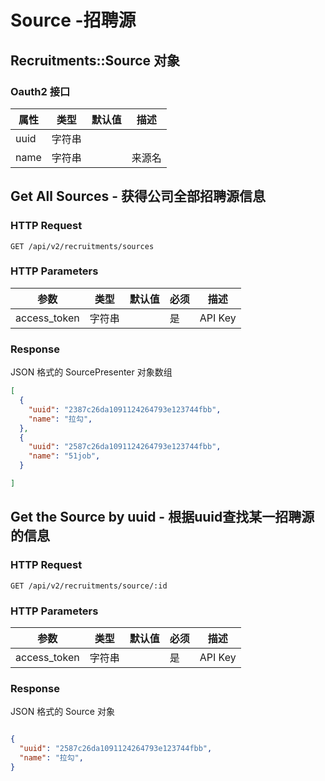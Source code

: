 # Source -招聘源

## Recruitments::Source 对象

### Oauth2 接口

属性      | 类型   | 默认值 | 描述
----------|--------|--------|------|
uuid      | 字符串 |        |
name      | 字符串 |        | 来源名

## Get All Sources - 获得公司全部招聘源信息

### HTTP Request

`GET /api/v2/recruitments/sources`

### HTTP Parameters

参数       | 类型       | 默认值 | 必须 | 描述
-----------|------------|--------|------|----------------------------|
access_token | 字符串     |        | 是   | API Key
### Response

JSON 格式的 SourcePresenter 对象数组

```json
[
  {
    "uuid": "2387c26da1091124264793e123744fbb",
    "name": "拉勾",
  },
  {
    "uuid": "2587c26da1091124264793e123744fbb",
    "name": "51job",
  }

]
```


## Get the Source by uuid - 根据uuid查找某一招聘源的信息

### HTTP Request

`GET /api/v2/recruitments/source/:id`

### HTTP Parameters

参数       | 类型       | 默认值 | 必须 | 描述
-----------|------------|--------|------|----------------------------|
access_token | 字符串     |        | 是   | API Key

### Response

JSON 格式的 Source 对象

```json

{
  "uuid": "2587c26da1091124264793e123744fbb",
  "name": "拉勾",
}
```
